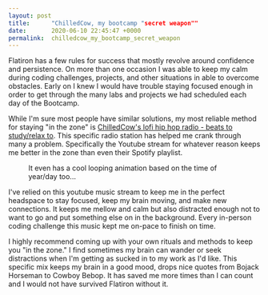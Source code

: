 ```yaml
---
layout: post
title:      "ChilledCow, my bootcamp "secret weapon""
date:       2020-06-10 22:45:47 +0000
permalink:  chilledcow_my_bootcamp_secret_weapon
---
```



<!-- wp:paragraph -->
<p>Flatiron has a few rules for success that mostly revolve around confidence and persistence.   On more than one occasion I was able to keep my calm during coding challenges, projects, and other situations in able to overcome obstacles.  Early on I knew I would have trouble staying focused enough in order to get through the many labs and projects we had scheduled each day of the Bootcamp.</p>
<!-- /wp:paragraph -->

<!-- wp:paragraph -->
<p>While I'm sure most people have similar solutions, my most reliable method for staying "in the zone" is <a href="https://www.youtube.com/watch?v=5qap5aO4i9A">ChilledCow's lofi hip hop radio - beats to study/relax to</a>.  This specific radio station has helped me crank through many a problem.  Specifically the Youtube stream for whatever reason keeps me better in the zone than even their Spotify playlist.</p>
<!-- /wp:paragraph -->

<!-- wp:image {"id":107,"sizeSlug":"large"} -->
<figure class="wp-block-image size-large"><img src="https://smushcathome.files.wordpress.com/2020/06/screen-shot-2020-06-08-at-6.23.08-am.png?w=1024" alt="" class="wp-image-107"/><figcaption>It even has a cool looping animation based on the time of year/day too...</figcaption></figure>
<!-- /wp:image -->

<!-- wp:paragraph -->
<p>I've relied on this youtube music stream to keep me in the perfect headspace to stay focused, keep my brain moving, and make new connections.  It keeps me mellow and calm but also distracted enough not to want to go and put something else on in the background.  Every in-person coding challenge this music kept me on-pace to finish on time.</p>
<!-- /wp:paragraph -->

<!-- wp:paragraph -->
<p>I highly recommend coming up with your own rituals and methods to keep you "in the zone."  I find sometimes my brain can wander or seek distractions when I'm getting as sucked in to my work as I'd like.  This specific mix keeps my brain in a good mood, drops nice quotes from Bojack Horseman to Cowboy Bebop.  It has saved me more times than I can count and I would not have survived Flatiron without it.</p>
<!-- /wp:paragraph -->
